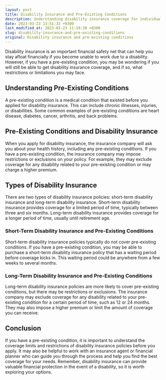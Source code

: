 ```yaml
---
layout: post
title: Disability Insurance and Pre-Existing Conditions
description: Understanding disability insurance coverage for individuals with pre-existing conditions.
date: 2023-03-23 13:51:33 +0300
last_modified_at: 2023-03-23 11:19:38 +0300
slug: disability-insurance-and-pre-existing-conditions
original: Disability insurance and pre-existing conditions
---
```

Disability insurance is an important financial safety net that can help you stay afloat financially if you become unable to work due to a disability. However, if you have a pre-existing condition, you may be wondering if you will still be able to get disability insurance coverage, and if so, what restrictions or limitations you may face.

## Understanding Pre-Existing Conditions

A pre-existing condition is a medical condition that existed before you applied for disability insurance. This can include chronic illnesses, injuries, or disabilities. Some common examples of pre-existing conditions are heart disease, diabetes, cancer, arthritis, and back problems.

## Pre-Existing Conditions and Disability Insurance

When you apply for disability insurance, the insurance company will ask you about your health history, including any pre-existing conditions. If you have a pre-existing condition, the insurance company may impose restrictions or exclusions on your policy. For example, they may exclude coverage for any disability related to your pre-existing condition or may charge a higher premium.

## Types of Disability Insurance

There are two types of disability insurance policies: short-term disability insurance and long-term disability insurance. Short-term disability insurance provides coverage for a limited period of time, typically between three and six months. Long-term disability insurance provides coverage for a longer period of time, usually until retirement age.

### Short-Term Disability Insurance and Pre-Existing Conditions

Short-term disability insurance policies typically do not cover pre-existing conditions. If you have a pre-existing condition, you may be able to purchase a short-term disability insurance policy that has a waiting period before coverage kicks in. This waiting period could be anywhere from a few weeks to several months.

### Long-Term Disability Insurance and Pre-Existing Conditions

Long-term disability insurance policies are more likely to cover pre-existing conditions, but there may be restrictions or exclusions. The insurance company may exclude coverage for any disability related to your pre-existing condition for a certain period of time, such as 12 or 24 months. They may also impose a higher premium or limit the amount of coverage you can receive.

## Conclusion

If you have a pre-existing condition, it is important to understand the coverage limits and restrictions of disability insurance policies before you apply. It may also be helpful to work with an insurance agent or financial planner who can guide you through the process and help you find the best coverage for your needs. Remember, disability insurance can provide valuable financial protection in the event of a disability, so it is worth exploring your options.
